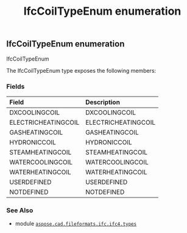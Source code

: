 ﻿---
title: IfcCoilTypeEnum enumeration
second_title: Aspose.CAD for Python via .NET API References
description: 
type: docs
weight: 2220
url: /aspose.cad.fileformats.ifc.ifc4.types/ifccoiltypeenum/
is_root: false
---

## IfcCoilTypeEnum enumeration

IfcCoilTypeEnum



The IfcCoilTypeEnum type exposes the following members:

### Fields
| Field | Description |
| :- | :- |
| DXCOOLINGCOIL | DXCOOLINGCOIL |
| ELECTRICHEATINGCOIL | ELECTRICHEATINGCOIL |
| GASHEATINGCOIL | GASHEATINGCOIL |
| HYDRONICCOIL | HYDRONICCOIL |
| STEAMHEATINGCOIL | STEAMHEATINGCOIL |
| WATERCOOLINGCOIL | WATERCOOLINGCOIL |
| WATERHEATINGCOIL | WATERHEATINGCOIL |
| USERDEFINED | USERDEFINED |
| NOTDEFINED | NOTDEFINED |



### See Also
* module [`aspose.cad.fileformats.ifc.ifc4.types`](..)
